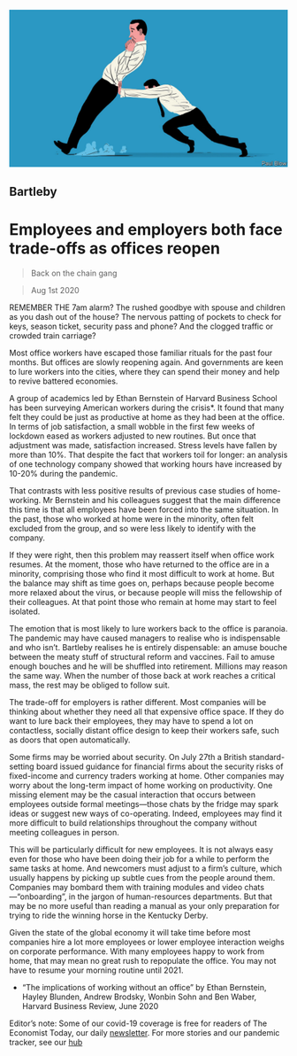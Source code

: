 ![](./images/20200801_WBD001_0.jpg)

## Bartleby

# Employees and employers both face trade-offs as offices reopen

> Back on the chain gang

> Aug 1st 2020

REMEMBER THE 7am alarm? The rushed goodbye with spouse and children as you dash out of the house? The nervous patting of pockets to check for keys, season ticket, security pass and phone? And the clogged traffic or crowded train carriage?

Most office workers have escaped those familiar rituals for the past four months. But offices are slowly reopening again. And governments are keen to lure workers into the cities, where they can spend their money and help to revive battered economies.

A group of academics led by Ethan Bernstein of Harvard Business School has been surveying American workers during the crisis*. It found that many felt they could be just as productive at home as they had been at the office. In terms of job satisfaction, a small wobble in the first few weeks of lockdown eased as workers adjusted to new routines. But once that adjustment was made, satisfaction increased. Stress levels have fallen by more than 10%. That despite the fact that workers toil for longer: an analysis of one technology company showed that working hours have increased by 10-20% during the pandemic.

That contrasts with less positive results of previous case studies of home-working. Mr Bernstein and his colleagues suggest that the main difference this time is that all employees have been forced into the same situation. In the past, those who worked at home were in the minority, often felt excluded from the group, and so were less likely to identify with the company.

If they were right, then this problem may reassert itself when office work resumes. At the moment, those who have returned to the office are in a minority, comprising those who find it most difficult to work at home. But the balance may shift as time goes on, perhaps because people become more relaxed about the virus, or because people will miss the fellowship of their colleagues. At that point those who remain at home may start to feel isolated.

The emotion that is most likely to lure workers back to the office is paranoia. The pandemic may have caused managers to realise who is indispensable and who isn’t. Bartleby realises he is entirely dispensable: an amuse bouche between the meaty stuff of structural reform and vaccines. Fail to amuse enough bouches and he will be shuffled into retirement. Millions may reason the same way. When the number of those back at work reaches a critical mass, the rest may be obliged to follow suit.

The trade-off for employers is rather different. Most companies will be thinking about whether they need all that expensive office space. If they do want to lure back their employees, they may have to spend a lot on contactless, socially distant office design to keep their workers safe, such as doors that open automatically.

Some firms may be worried about security. On July 27th a British standard-setting board issued guidance for financial firms about the security risks of fixed-income and currency traders working at home. Other companies may worry about the long-term impact of home working on productivity. One missing element may be the casual interaction that occurs between employees outside formal meetings—those chats by the fridge may spark ideas or suggest new ways of co-operating. Indeed, employees may find it more difficult to build relationships throughout the company without meeting colleagues in person.

This will be particularly difficult for new employees. It is not always easy even for those who have been doing their job for a while to perform the same tasks at home. And newcomers must adjust to a firm’s culture, which usually happens by picking up subtle cues from the people around them. Companies may bombard them with training modules and video chats—“onboarding”, in the jargon of human-resources departments. But that may be no more useful than reading a manual as your only preparation for trying to ride the winning horse in the Kentucky Derby.

Given the state of the global economy it will take time before most companies hire a lot more employees or lower employee interaction weighs on corporate performance. With many employees happy to work from home, that may mean no great rush to repopulate the office. You may not have to resume your morning routine until 2021.

* “The implications of working without an office” by Ethan Bernstein, Hayley Blunden, Andrew Brodsky, Wonbin Sohn and Ben Waber, Harvard Business Review, June 2020

Editor’s note: Some of our covid-19 coverage is free for readers of The Economist Today, our daily [newsletter](https://www.economist.com/https://my.economist.com/user#newsletter). For more stories and our pandemic tracker, see our [hub](https://www.economist.com//news/2020/03/11/the-economists-coverage-of-the-coronavirus)